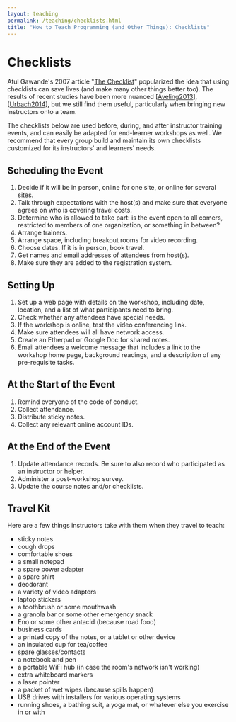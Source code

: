 ```yaml
---
layout: teaching
permalink: /teaching/checklists.html
title: "How to Teach Programming (and Other Things): Checklists"
---
```


# Checklists

Atul Gawande's 2007 article "[The Checklist][gawande-checklist]"
popularized the idea that using checklists can save lives (and make
many other things better too).  The results of recent studies have
been more nuanced [[Aveling2013](biblio.html#aveling-checklists)],
[[Urbach2014](biblio.html#urbach-checklists)], but we still find them
useful, particularly when bringing new instructors onto a team.

The checklists below are used before, during, and after instructor
training events, and can easily be adapted for end-learner workshops
as well.  We recommend that every group build and maintain its own
checklists customized for its instructors' and learners' needs.

## Scheduling the Event

1.  Decide if it will be in person, online for one site, or online for
    several sites.
1.  Talk through expectations with the host(s) and make sure that
    everyone agrees on who is covering travel costs.
1.  Determine who is allowed to take part: is the event open to all
    comers, restricted to members of one organization, or something in
    between?
1.  Arrange trainers.
1.  Arrange space, including breakout rooms for video recording.
1.  Choose dates.
    If it is in person, book travel.
1.  Get names and email addresses of attendees from host(s).
1.  Make sure they are added to the registration system.

## Setting Up

1.  Set up a web page with details on the workshop, including date,
    location, and a list of what participants need to bring.
1.  Check whether any attendees have special needs.
1.  If the workshop is online, test the video conferencing link.
1.  Make sure attendees will all have network access.
1.  Create an Etherpad or Google Doc for shared notes.
1.  Email attendees a welcome message that includes
    a link to the workshop home page,
    background readings,
    and a description of any pre-requisite tasks.

## At the Start of the Event

1.  Remind everyone of the code of conduct.
1.  Collect attendance.
1.  Distribute sticky notes.
1.  Collect any relevant online account IDs.

## At the End of the Event

1.  Update attendance records.  Be sure to also record who
    participated as an instructor or helper.
1.  Administer a post-workshop survey.
1.  Update the course notes and/or checklists.

## Travel Kit

Here are a few things instructors take with them when they travel to
teach:

*   sticky notes
*   cough drops
*   comfortable shoes
*   a small notepad
*   a spare power adapter
*   a spare shirt
*   deodorant
*   a variety of video adapters
*   laptop stickers
*   a toothbrush or some mouthwash
*   a granola bar or some other emergency snack
*   Eno or some other antacid (because road food)
*   business cards
*   a printed copy of the notes, or a tablet or other device
*   an insulated cup for tea/coffee
*   spare glasses/contacts
*   a notebook and pen
*   a portable WiFi hub
    (in case the room's network isn't working)
*   extra whiteboard markers
*   a laser pointer
*   a packet of wet wipes
    (because spills happen)
*   USB drives with installers for various operating systems
*   running shoes, a bathing suit, a yoga mat, or whatever else you exercise in or with

[gawande-checklist]: http://www.newyorker.com/magazine/2007/12/10/the-checklist

